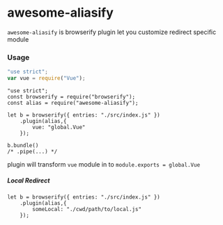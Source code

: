 # awesome-aliasify

`awesome-aliasify` is browserify plugin let you customize redirect specific module

### Usage

```javascript
"use strict";
var vue = require("Vue");
```

```
"use strict";
const browserify = require("browserify");
const alias = require("awesome-aliasify");

let b = browserify({ entries: "./src/index.js" })
    .plugin(alias,{
        vue: "global.Vue"
    });
    
b.bundle()
/* .pipe(...) */
```

plugin will transform `vue` module in to `module.exports = global.Vue`

##### Local Redirect

```
let b = browserify({ entries: "./src/index.js" })
    .plugin(alias,{
        someLocal: "./cwd/path/to/local.js"
    });
```
